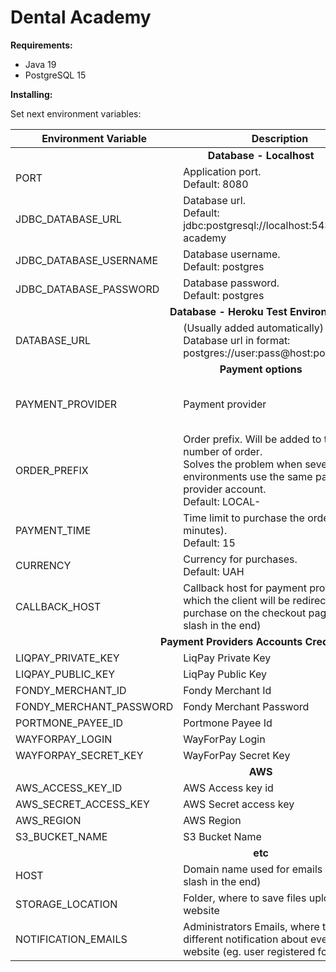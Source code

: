 # Dental Academy

**Requirements:**

* Java 19
* PostgreSQL 15

**Installing:**

Set next environment variables:

<table>
<thead>
<tr>
    <th>Environment Variable</th>
    <th>Description</th>
    <th>Example</th>
</tr>
</thead>
<tbody>
<tr>
    <td colspan="3" align="center"><strong><strong>Database - Localhost</strong></strong></td>
</tr>
<tr>
    <td>PORT</td>
    <td>Application port.<br/>Default: 8080</td>
    <td></td>
</tr>
<tr>
    <td>JDBC_DATABASE_URL</td>
    <td>Database url.<br/>Default: jdbc:postgresql://localhost:5432/dental-academy</td>
    <td></td>
</tr>
<tr>
    <td>JDBC_DATABASE_USERNAME</td>
    <td>Database username.<br/>Default: postgres</td>
    <td></td>
</tr>
<tr>
    <td>JDBC_DATABASE_PASSWORD</td>
    <td>Database password.<br/>Default: postgres</td>
    <td></td>
</tr>
<tr>
    <td colspan="3" align="center"><strong>Database - Heroku Test Environment</strong></td>
</tr>
<tr>
    <td>DATABASE_URL</td>
    <td>(Usually added automatically)<br/>Database url in format:<br/>postgres://user:pass@host:port/dbname</td>
    <td></td>
</tr>
<tr>
    <td colspan="3" align="center"><strong>Payment options</strong></td>
</tr>
<tr>
    <td>PAYMENT_PROVIDER</td>
    <td>Payment provider</td>
    <td>LIQPAY<br/>FONDY<br/>PORTMONE<br/>WAYFORPAY</td>
</tr>
<tr>
    <td>ORDER_PREFIX</td>
    <td>Order prefix. Will be added to the number of order.<br/>Solves the problem when several environments use the same payment provider account.<br/>Default: LOCAL-</td>
    <td>TEST-</td>
</tr>
<tr>
    <td>PAYMENT_TIME</td>
    <td>Time limit to purchase the order (in minutes).<br/>Default: 15</td>
    <td>30</td>
</tr>
<tr>
    <td>CURRENCY</td>
    <td>Currency for purchases.<br/>Default: UAH</td>
    <td>UAH<br/>USD</td>
</tr>
<tr>
    <td>CALLBACK_HOST</td>
    <td>Callback host for payment providers, to which the client will be redirected after purchase on the checkout page (without slash in the end)</td>
    <td>https://dental-academy.herokuapp.com</td>
</tr>
<tr>
    <td colspan="3" align="center"><strong>Payment Providers Accounts Credentials</strong></td>
</tr>
<tr>
    <td>LIQPAY_PRIVATE_KEY</td>
    <td>LiqPay Private Key</td>
    <td></td>
</tr>
<tr>
    <td>LIQPAY_PUBLIC_KEY</td>
    <td>LiqPay Public Key</td>
    <td></td>
</tr>
<tr>
    <td>FONDY_MERCHANT_ID</td>
    <td>Fondy Merchant Id</td>
    <td></td>
</tr>
<tr>
    <td>FONDY_MERCHANT_PASSWORD</td>
    <td>Fondy Merchant Password</td>
    <td></td>
</tr>
<tr>
    <td>PORTMONE_PAYEE_ID</td>
    <td>Portmone Payee Id</td>
    <td></td>
</tr>
<tr>
    <td>WAYFORPAY_LOGIN</td>
    <td>WayForPay Login</td>
    <td></td>
</tr>
<tr>
    <td>WAYFORPAY_SECRET_KEY</td>
    <td>WayForPay Secret Key</td>
    <td></td>
</tr>
<tr>
    <td colspan="3" align="center"><strong>AWS</strong></td>
</tr>
<tr>
    <td>AWS_ACCESS_KEY_ID</td>
    <td>AWS Access key id</td>
    <td></td>
</tr>
<tr>
    <td>AWS_SECRET_ACCESS_KEY</td>
    <td>AWS Secret access key</td>
    <td></td>
</tr>
<tr>
    <td>AWS_REGION</td>
    <td>AWS Region</td>
    <td>eu-central-1</td>
</tr>
<tr>
    <td>S3_BUCKET_NAME</td>
    <td>S3 Bucket Name</td>
    <td></td>
</tr>
<tr>
    <td colspan="3" align="center"><strong>etc</strong></td>
</tr>
<tr>
    <td>HOST</td>
    <td>Domain name used for emails (without slash in the end)</td>
    <td>http://dental-academy.herokuapp.com</td>
</tr>
<tr>
    <td>STORAGE_LOCATION</td>
    <td>Folder, where to save files uploaded via website</td>
    <td>C:/dental-academy/files</td>
</tr>
<tr>
    <td>NOTIFICATION_EMAILS</td>
    <td>Administrators Emails, where to send different notification about events on website (eg. user registered for event)</td>
    <td>admin@example.com</td>
</tr>
</tbody>
</table>
